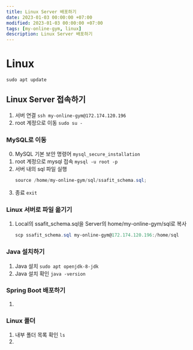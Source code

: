 ```yaml
---
title: Linux Server 배포하기
date: 2023-01-03 00:00:00 +07:00
modified: 2023-01-03 00:00:00 +07:00
tags: [my-online-gym, linux]
description: Linux Server 배포하기
---
```


# Linux
`sudo apt update`

## Linux Server 접속하기
1. 서버 연결 `ssh my-online-gym@172.174.120.196`
2. root 계정으로 이동 `sudo su -`

### MySQL로 이동
0. MySQL 기본 보안 명령어 `mysql_secure_installation`
1. root 계정으로 mysql 접속 `mysql -u root -p`
2. 서버 내의 sql 파일 실행
    ```powershell
    source /home/my-online-gym/sql/ssafit_schema.sql;
    ```
3. 종료 `exit`

### Linux 서버로 파일 옮기기
1. Local의 ssafit_schema.sql을 Server의 home/my-online-gym/sql로 복사
    ```powershell
    scp ssafit_schema.sql my-online-gym@172.174.120.196:/home/sql
    ```

### Java 설치하기
1. Java 설치 `sudo apt openjdk-8-jdk`
2. Java 설치 확인 `java -version`

### Spring Boot 배포하기
1. 

### Linux 폴더
1. 내부 폴더 목록 확인 `ls`
2. 